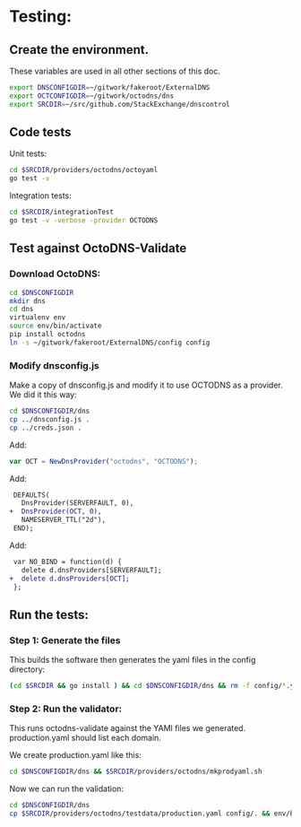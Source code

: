 # Testing:

## Create the environment.

These variables are used in all other sections of this doc.

```bash
export DNSCONFIGDIR=~/gitwork/fakeroot/ExternalDNS
export OCTCONFIGDIR=~/gitwork/octodns/dns
export SRCDIR=~/src/github.com/StackExchange/dnscontrol
```

## Code tests

Unit tests:

```bash
cd $SRCDIR/providers/octodns/octoyaml
go test -v
```

Integration tests:

```bash
cd $SRCDIR/integrationTest
go test -v -verbose -provider OCTODNS
```

## Test against OctoDNS-Validate

### Download OctoDNS:

```bash
cd $DNSCONFIGDIR
mkdir dns
cd dns
virtualenv env
source env/bin/activate
pip install octodns
ln -s ~/gitwork/fakeroot/ExternalDNS/config config
```

### Modify dnsconfig.js

Make a copy of dnsconfig.js and modify it to use OCTODNS as a provider. We did it this way:

```bash
cd $DNSCONFIGDIR/dns
cp ../dnsconfig.js .
cp ../creds.json .
```

Add:

```js
var OCT = NewDnsProvider("octodns", "OCTODNS");
```

Add:

```diff
 DEFAULTS(
   DnsProvider(SERVERFAULT, 0),
+  DnsProvider(OCT, 0),
   NAMESERVER_TTL("2d"),
 END);
```

Add:

```diff
 var NO_BIND = function(d) {
   delete d.dnsProviders[SERVERFAULT];
+  delete d.dnsProviders[OCT];
 };
```

## Run the tests:

### Step 1: Generate the files

This builds the software then generates the yaml files in the config directory:

```bash
(cd $SRCDIR && go install ) && cd $DNSCONFIGDIR/dns && rm -f config/*.yaml && dnscontrol push -providers=octodns
```

### Step 2: Run the validator:

This runs octodns-validate against the YAMl files we generated.  production.yaml should
list each domain.

We create production.yaml like this:

```bash
cd $DNSCONFIGDIR/dns && $SRCDIR/providers/octodns/mkprodyaml.sh
```

Now we can run the validation:

```bash
cd $DNSCONFIGDIR/dns
cp $SRCDIR/providers/octodns/testdata/production.yaml config/. && env/bin/octodns-validate --log-stream-stdout
```

